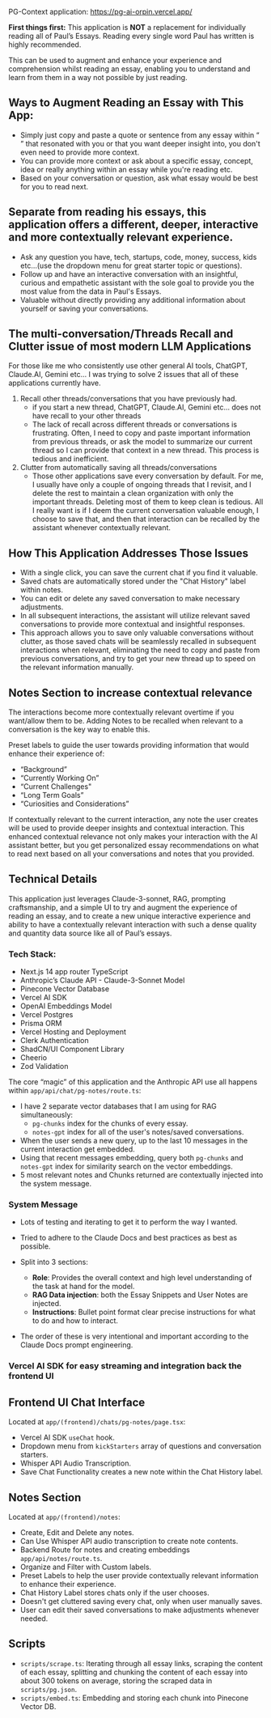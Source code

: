 PG-Context application: https://pg-ai-orpin.vercel.app/

**First things first:**
This application is **NOT** a replacement for individually reading all of Paul’s Essays. Reading every single word Paul has written is highly recommended.

This can be used to augment and enhance your experience and comprehension whilst reading an essay, enabling you to understand and learn from them in a way not possible by just reading.

## Ways to Augment Reading an Essay with This App:
- Simply just copy and paste a quote or sentence from any essay within “ ” that resonated with you or that you want deeper insight into, you don't even need to provide more context.
- You can provide more context or ask about a specific essay, concept, idea or really anything within an essay while you're reading etc.
- Based on your conversation or question, ask what essay would be best for you to read next.

## Separate from reading his essays, this application offers a different, deeper, interactive and more contextually relevant experience. 
- Ask any question you have, tech, startups, code, money, success, kids etc…(use the dropdown menu for great starter topic or questions).
- Follow up and have an interactive conversation with an insightful, curious and empathetic assistant with the sole goal to provide you the most value from the data in Paul's Essays.
- Valuable without directly providing any additional information about yourself or saving your conversations.

## The multi-conversation/Threads Recall and Clutter issue of most modern LLM Applications
For those like me who consistently use other general AI tools, ChatGPT, Claude.AI, Gemini etc...
I was trying to solve 2 issues that all of these applications currently have.

1. Recall other threads/conversations that you have previously had.
   - if you start a new thread, ChatGPT, Claude.AI, Gemini etc... does not have recall to your other threads
   - The lack of recall across different threads or conversations is frustrating. Often, I need to copy and paste important information from previous threads, or ask the model to summarize our current thread so I can provide that context in a new thread. This process is tedious and inefficient.
2. Clutter from automatically saving all threads/conversations
   - Those other applications save every conversation by default. For me, I usually have only a couple of ongoing threads that I revisit, and I delete the rest to maintain a clean organization with only the important threads. Deleting most of them to keep clean is tedious. All I really want is if I deem the current conversation valuable enough, I choose to save that, and then that interaction can be recalled by the assistant whenever contextually relevant.

## How This Application Addresses Those Issues
- With a single click, you can save the current chat if you find it valuable.
- Saved chats are automatically stored under the "Chat History" label within notes.
- You can edit or delete any saved conversation to make necessary adjustments.
- In all subsequent interactions, the assistant will utilize relevant saved conversations to provide more contextual and insightful responses.
- This approach allows you to save only valuable conversations without clutter, as those saved chats will be seamlessly recalled in subsequent interactions when relevant, eliminating the need to copy and paste from previous conversations, and try to get your new thread up to speed on the relevant information manually.

## Notes Section to increase contextual relevance
The interactions become more contextually relevant overtime if you want/allow them to be.
Adding Notes to be recalled when relevant to a conversation is the key way to enable this.

Preset labels to guide the user towards providing information that would enhance their experience of:
- “Background”
- “Currently Working On”
- “Current Challenges"
- “Long Term Goals”
- “Curiosities and Considerations”

If contextually relevant to the current interaction, any note the user creates will be used to provide deeper insights and contextual interaction.
This enhanced contextual relevance not only makes your interaction with the AI assistant better, but you get personalized essay recommendations on what to read next based on all your conversations and notes that you provided.

## Technical Details

This application just leverages Claude-3-sonnet, RAG, prompting craftsmanship, and a simple UI to try and augment the experience of reading an essay, and to create a new unique interactive experience and ability to have a contextually relevant interaction with such a dense quality and quantity data source like all of Paul’s essays.

### Tech Stack:
- Next.js 14 app router TypeScript
- Anthropic’s Claude API - Claude-3-Sonnet Model
- Pinecone Vector Database
- Vercel AI SDK
- OpenAI Embeddings Model
- Vercel Postgres
- Prisma ORM
- Vercel Hosting and Deployment
- Clerk Authentication
- ShadCN/UI Component Library
- Cheerio
- Zod Validation

The core “magic” of this application and the Anthropic API use all happens within `app/api/chat/pg-notes/route.ts`:
- I have 2 separate vector databases that I am using for RAG simultaneously:
  - `pg-chunks` index for the chunks of every essay.
  - `notes-gpt` index for all of the user's notes/saved conversations.
- When the user sends a new query, up to the last 10 messages in the current interaction get embedded.
- Using that recent messages embedding, query both `pg-chunks` and `notes-gpt`  index for similarity search on the vector embeddings.
- 5 most relevant notes and Chunks returned are contextually injected into the system message.

### System Message
- Lots of testing and iterating to get it to perform the way I wanted.
- Tried to adhere to the Claude Docs and best practices as best as possible.
- Split into 3 sections:
  - **Role**: Provides the overall context and high level understanding of the task at hand for the model.
  - **RAG Data injection**: both the Essay Snippets and User Notes are injected.
  - **Instructions**: Bullet point format clear precise instructions for what to do and how to interact.

- The order of these is very intentional and important according to the Claude Docs prompt engineering.

### Vercel AI SDK for easy streaming and integration back the frontend UI

## Frontend UI Chat Interface
Located at `app/(frontend)/chats/pg-notes/page.tsx`:
- Vercel AI SDK `useChat` hook.
- Dropdown menu from `kickStarters` array of questions and conversation starters.
- Whisper API Audio Transcription.
- Save Chat Functionality creates a new note within the Chat History label.

## Notes Section
Located at `app/(frontend)/notes`:
- Create, Edit and Delete any notes.
- Can Use Whisper API audio transcription to create note contents.
- Backend Route for notes and creating embeddings `app/api/notes/route.ts`.
- Organize and Filter with Custom labels.
- Preset Labels to help the user provide contextually relevant information to enhance their experience.
- Chat History Label stores chats only if the user chooses.
- Doesn't get cluttered saving every chat, only when user manually saves.
- User can edit their saved conversations to make adjustments whenever needed.

## Scripts
- `scripts/scrape.ts`: Iterating through all essay links, scraping the content of each essay, splitting and chunking the content of each essay into about 300 tokens on average, storing the scraped data in `scripts/pg.json`.
- `scripts/embed.ts`: Embedding and storing each chunk into Pinecone Vector DB.
